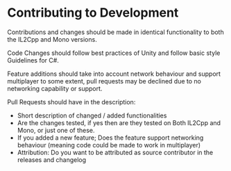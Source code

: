 # Contributing to Development

Contributions and changes should be made in identical functionality to both the IL2Cpp and Mono versions.

Code Changes should follow best practices of Unity and follow basic style Guidelines for C#.

Feature additions should take into account network behaviour and support multiplayer to some extent, pull requests may be declined due to no networking capability or support.

Pull Requests should have in the description:
- Short description of changed / added functionalities
- Are the changes tested, if yes then are they tested on Both IL2Cpp and Mono, or just one of these.
- If you added a new feature; Does the feature support networking behaviour (meaning code could be made to work in multiplayer)
- Attribution: Do you want to be attributed as source contributor in the releases and changelog
